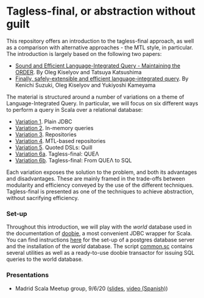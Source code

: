 # Tagless-final, or abstraction without guilt

This repository offers an introduction to the tagless-final approach, as well as a comparison with alternative approaches - the MTL style, in particular. The introduction is largely based on the following two papers:

* [Sound and Efficient Language-Integrated Query - Maintaining the ORDER](https://dl.acm.org/doi/pdf/10.1145/2847538.2847542). By Oleg Kiselyov and Tatsuya Katsushima
* [Finally, safely-extensible and efficient language-integrated query](http://okmij.org/ftp/meta-programming/Sqr/sqr.pdf). By Kenichi Suzuki, Oleg Kiselyov and Yukiyoshi Kameyama

The material is structured around a number of variations on a theme of Language-Integrated Query. In particular, we will focus on six different ways to perform a query in Scala over a relational database:

* [Variation 1](Variation1.JDBC.ipynb). Plain JDBC
* [Variation 2](Variation2.InMemory.ipynb). In-memory queries
* [Variation 3](Variation3.Repositories.ipynb). Repositories
* [Variation 4](Variation4.MTL.ipynb). MTL-based repositories
* [Variation 5](Variation5.QDSL.ipynb). Quoted DSLs: Quill
* [Variation 6a](Variation6a.TaglessFinal.ipynb). Tagless-final: QUEΛ
* [Variation 6b](Variation6b.TaglessFinal.ipynb). Tagless-final: From QUEΛ to SQL

Each variation exposes the solution to the problem, and both its advantages and disadvantages. These are mainly framed in the trade-offs between modularity and efficiency conveyed by the use of the different techniques. Tagless-final is presented as one of the techniques to achieve abstraction, without sacrifying efficiency.

### Set-up

Throughout this introduction, we will play with the _world_ database used in the documentation of [doobie](https://tpolecat.github.io/doobie), a most convenient JDBC wrapper for Scala. You can find instructions [here](https://tpolecat.github.io/doobie/docs/01-Introduction.html) for the set-up of a postgres database server and the installation of the _world_ database. The script [common.sc](./common.sc) contains several utilities as well as a ready-to-use doobie transactor for issuing SQL queries to the world database.
 
### Presentations

* Madrid Scala Meetup group, 9/6/20 ([slides](https://docs.google.com/presentation/d/13aIIeicm4r-9iorLmVBuezPnzkyh1E-bDDxuNtp8e4w/edit?usp=sharing), [video (Spanish)](https://youtu.be/IjrR5isbGo0))